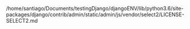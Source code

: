 /home/santiago/Documents/testingDjango/djangoENV/lib/python3.6/site-packages/django/contrib/admin/static/admin/js/vendor/select2/LICENSE-SELECT2.md